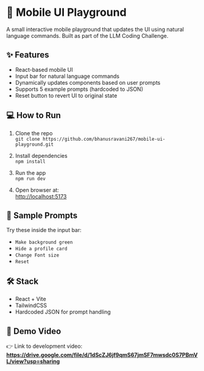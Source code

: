 # 🧪 Mobile UI Playground

A small interactive mobile playground that updates the UI using natural language commands. Built as part of the LLM Coding Challenge.

## ✨ Features

- React-based mobile UI
- Input bar for natural language commands
- Dynamically updates components based on user prompts
- Supports 5 example prompts (hardcoded to JSON)
- Reset button to revert UI to original state

## 💻 How to Run

1. Clone the repo  
   `git clone https://github.com/bhanusravani267/mobile-ui-playground.git`

2. Install dependencies  
   `npm install`

3. Run the app  
   `npm run dev`

4. Open browser at:  
   [http://localhost:5173](http://localhost:5173)

## 🧠 Sample Prompts

Try these inside the input bar:

- `Make background green`
- `Hide a profile card`
- `Change Font size`
- `Reset`

## 🛠 Stack

- React + Vite
- TailwindCSS
- Hardcoded JSON for prompt handling

## 📸 Demo Video

👉 Link to development video: **https://drive.google.com/file/d/1dScZJ6jf9qmS67jmSF7mwsdc0S7PBmVL/view?usp=sharing**
